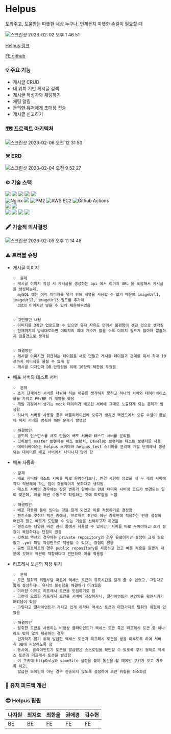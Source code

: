 # Helpus
  도와주고, 도움받는 따뜻한 세상 누구나, 언제든지 따뜻한 손길이 필요할 때
  
  
![스크린샷 2023-02-02 오후 1 46 51](https://user-images.githubusercontent.com/105340187/216734429-a1e61949-a6a5-4589-90cf-7683fd0a42be.png)

<a href="https://www.helpus.shop/">Helpus 링크</a>

<a href="https://github.com/Project-Helpus/Helpus.git">FE github</a>


### 💡 주요 기능
- 게시글 CRUD
- 내 위치 기반 게시글 검색
- 게시글 작성자와 채팅하기
- 채팅 알림
- 문의한 유저에게 초대장 전송
- 게시글 신고하기

### 🗺️ 프로젝트 아키텍처
![스크린샷 2023-02-06 오전 12 31 50](https://user-images.githubusercontent.com/105340187/216828681-e74f6d39-042c-4d44-a802-d9c659671391.png)


### ⚒️ ERD
![스크린샷 2023-02-04 오전 9 52 27](https://user-images.githubusercontent.com/105340187/216736227-28e94c09-e9c1-4786-a52c-c75689c4b228.png)

### ⚙️ 기술 스택
<div>
<img src="https://img.shields.io/badge/Node.js-339933?style=for-the-badge&amp;logo=Node.js&amp;logoColor=white" style="max-width: 100%;">
<img src="https://camo.githubusercontent.com/9bedb7507d80b68e39bdfaf3eb091c45ce6dc0bc605f8ffc3e80daf5e5c0dfce/68747470733a2f2f696d672e736869656c64732e696f2f62616467652f547970655363726970742d626c75653f7374796c653d666f722d7468652d6261646765266c6f676f3d74797065736372697074266c6f676f436f6c6f723d7768697465" data-canonical-src="https://img.shields.io/badge/TypeScript-blue?style=for-the-badge&amp;logo=typescript&amp;logoColor=white">
<img src="https://img.shields.io/badge/Express-000000?style=for-the-badge&amp;logo=Express&amp;logoColor=white" style="max-width: 100%;">
<img src="https://img.shields.io/badge/npm-CB3837?style=for-the-badge&amp;logo=npm&amp;logoColor=white" style="max-width: 100%;">
<img src="https://camo.githubusercontent.com/098beeb15eabe4f7e17a28649e9a30b754309cdf22e2b63314f32c44a83fba2c/68747470733a2f2f696d672e736869656c64732e696f2f62616467652f736f636b6574696f2d626c61636b3f7374796c653d666f722d7468652d6261646765266c6f676f3d736f636b65742e696f266c6f676f436f6c6f723d7768697465" data-canonical-src="https://img.shields.io/badge/socketio-black?style=for-the-badge&amp;logo=socket.io&amp;logoColor=white">
</div>
<div>
<img src="https://camo.githubusercontent.com/18deb1d9701530bd13a8f64c45eec55eec952345c2577bae39d8b94feeaa2eae/68747470733a2f2f696d672e736869656c64732e696f2f62616467652f4e67696e782d3030393633392e7376673f7374796c653d666f722d7468652d6261646765266c6f676f3d4e67696e78266c6f676f436f6c6f723d7768697465" alt="Nginx">
<img src="https://img.shields.io/badge/Let's Encrypt-003A70?style=for-the-badge&amp;logo=Let's Encrypt&amp;logoColor=white" style="max-width: 100%;">
<img src="https://camo.githubusercontent.com/ddab8aa8df1faefb7c1355ac6379d70a62e938b68f30bc4eb6e4e5219b78fae6/68747470733a2f2f696d672e736869656c64732e696f2f62616467652f504d322d3242303337413f7374796c653d666f722d7468652d6261646765266c6f676f3d706d32266c6f676f436f6c6f723d7768697465" alt="PM2">
<img src="https://camo.githubusercontent.com/fd012c7b175308b8b419e62110e7b964e351130ae6e10eb9b7b296d5fde03d60/68747470733a2f2f696d672e736869656c64732e696f2f62616467652f4157532532304543322d2532334646393930302e7376673f7374796c653d666f722d7468652d6261646765266c6f676f3d616d617a6f6e2d656332266c6f676f436f6c6f723d626c61636b" alt="AWS EC2">
<img src="https://camo.githubusercontent.com/deb35fe4749fc9b312bc25c34cb8d971fc7b919d1bfa8f15b44e01d1fb4ffd8b/68747470733a2f2f696d672e736869656c64732e696f2f62616467652f476974687562253230416374696f6e732d3230383846463f7374796c653d666f722d7468652d6261646765266c6f676f3d676974687562616374696f6e73266c6f676f436f6c6f723d7768697465" alt="Github Actions">
</div>

<div>
<img src="https://img.shields.io/badge/Winston-231F20?style=for-the-badge&amp;logo=winston&amp;logoColor=white">
<img src="https://img.shields.io/badge/Morgan-2D3748?style=for-the-badge&logo=Morgan&logoColor=white">

</div>
<div>
  <img src="https://img.shields.io/badge/prisma-2D3748?style=for-the-badge&logo=#Prisma&logoColor=white">
  <img src="https://img.shields.io/badge/MySQL-4479A1?style=for-the-badge&logo=#MySQL&logoColor=white">
  <img src="https://img.shields.io/badge/Amazon S3-569A31?style=for-the-badge&logo=#Amazon S3&logoColor=white">
  <img src="https://img.shields.io/badge/Amazon RDS-527FFF?style=for-the-badge&amp;logo=Amazon RDS&amp;logoColor=white">


</div>

### 🖋️ 기술적 의사결정
![스크린샷 2023-02-05 오후 11 14 45](https://user-images.githubusercontent.com/105340187/216828645-e2822354-598c-45cb-8652-efcdf5672b0c.png)



### ⚠️ 트러블 슈팅

- 게시글 이미지

      💡  문제
      - 게시글 이미지 작성 시 게시글을 생성하는 api 에서 이미지 URL 을 포함해서 게시글을 생성하는데, 
        mySQL 에는 여러 이미지를 넣기 위해 배열을 사용할 수 없기 때문에 imageUrl1, imageUrl2, imageUrl3 필드를 추가해 
        3장의 이미지만 넣을 수 있게 제한해두었음


      💡 고민했던 내용
      - 이미지를 3장만 업로드할 수 있으면 유저 자유도 면에서 불편함이 생길 것으로 생각됨
      - 현재까지의 방식대로라면 이미지의 최대 개수가 많을 수록 이미지 필드가 많아져 깔끔하지 않을것으로 생각됨


      💡 해결방안
      - 게시글 이미지만 취급하는 테이블을 새로 만들고 게시글 테이블과 관계를 줘서 최대 10장까지 이미지를 올릴 수 있게 함
      - 게시글 디자인과 DB 안정성을 위해 10장의 제한을 두었음




- 배포 서버와 테스트 서버   

      💡  문제
      - 초기 단계에선 서버를 나눠야 하는 이유를 생각하지 못하고 하나의 서버와 데이터베이스를를 가지고 FE/BE 가 개발을 했음
      - 개발 과정에서 생기는 mock 데이터가 배포된 서버에 그대로 노출되게 되는 문제가 발생함
      - 하나의 서버를 사용할 경우 애플리케이션에 오류가 생기면 백엔드에서 오류 수정이 끝날 때 까지 서버를 멈춰야 하는 문제가 발생함

      💡 해결방안
      - 별도의 인스턴스를 새로 만들어 배포 서버와 테스트 서버를 분리함
      - 깃허브의 master 브랜치는 배포 브랜치, Develop 브랜치는 테스트 브랜치를 사용
      - 데이터베이스는 helpus 스키마와 helpus_test 스키마를 분리해 개발 단계에서 생성되는 데이터를 배포 서버에서 나타나지 않게 함


- 배포 자동화
    
      💡 문제
      - 배포 서버와 테스트 서버를 따로 운영하다보니, 변경 사항이 생겼을 때 두 개의 서버에 각각 적용해야 하는 점이 효율적이지 못하다고 생각됨
      - 테스트 서버의 경우에는 잦은 변화가 일어나는 만큼 더더욱 서버에 코드가 변경되는 일이 잦은데, 이를 매번 수동으로 작업하는 것에 피로감을 느낌
    
      💡 해결방안
      - 배포 자동화 툴이 있다는 것을 알게 되었고 이를 적용하기로 결정함
      - 젠킨스와 깃허브 액션 중에서, 프로젝트 초반이 아닌 중후반에 적용하는 만큼 설정이 어렵지 않고 빠르게 도입할 수 있는 기술을 선택하고자 하였음
      - 젠킨스는 다양한 버전 관리 툴에서 사용할 수 있지만, 서버를 따로 두어야하고 초기 설정이 복잡하다는 단점이 있음
      - 깃허브 액션의 경우에는 private repository의 경우 유료이지만 설정이 크게 필요 없고 .yml 파일 작성만으로 적용할 수 있다는 장점이 있음
      - 금번 프로젝트의 경우 public repository를 사용하고 있고 빠른 적용을 원했기 때문에 깃허브 액션이 적합하다고 판단하여 이를 적용함

    
- 리프레시 토큰의 저장 위치

      💡  문제
      - 토큰 탈취의 위험부담 때문에 액세스 토큰의 유효시간을 길게 줄 수 없었고, 그렇다고 짧게 설정하자니 유저의 불편함을 해결하기 어려웠음
      - 이러한 이유로 리프레시 토큰을 도입하기로 함
      - 그런데 도입한 리프레시 토큰을 서버에 저장하자니, 클라이언트가 본인임을 확인시키기 어려움이 있음
      - 그렇다고 클라이언트가 가지고 있게 하자니 액세스 토큰과 마찬가지로 탈취의 위험이 있었음

      💡 해결방안
      - 탈취한 토큰을 사용하는 비정상 클라이언트가 액세스 토큰 혹은 리프레시 토큰 중 하나라도 맞지 않게 제공하는 경우 
        인가하지 않기 위해 발급한 액세스 토큰과 리프레시 토큰을 쌍을 이루도록 하여 서버 측 DB에 저장하도록 함
      - 동시에, 클라이언트가 토큰을 발급받은 스스로임을 확인할 수 있도록 쿠키 형태로 액세스 토큰과 리프레시 토큰을 발급함
      - 이 쿠키에 httpOnly와 sameSite 설정을 붙여 통신을 할 때에만 쿠키가 오고 가도록 하고,
        발급한 도메인이 아닌 경우 전송되지 않도록 설정하여 보안 위협을 최소화함

### 💌 유저 피드백 개선

### 😎 Helpus 팀원
<table>
  <thead>
    <tr>
      <th>
        나지원
      </th>
      <th>
        최지호
      </th>
      <th>
        최한울
      </th>
      <th>
        권애경
      </th>
      <th>
        김수현
      </th>
    <tr>
  </thead>
  <tbody>
    <td><a href="https://github.com/nacjji">BE</a></td>
    <td><a href="https://github.com/minaliokng">BE</a></td>
    <td><a href="https://github.com/hanul-dev">FE</a></td>
    <td><a href="https://github.com/buddesign">FE</a></td>
    <td><a href="https://github.com/deasaungkim">FE</a></td>
  </tbody>
</table>

